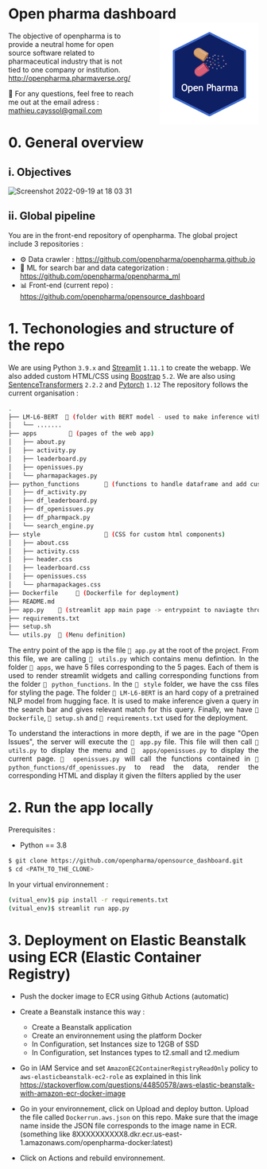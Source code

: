 # Open pharma dashboard <img src="logo.png" align="right" width="200" style="margin-left:50px;"/>

The objective of openpharma is to provide a neutral home for open source software related to pharmaceutical industry that is not tied to one company or institution. http://openpharma.pharmaverse.org/

📨 For any questions, feel free to reach me out at the email adress : mathieu.cayssol@gmail.com

# 0. General overview

## i. Objectives

<img width="940" alt="Screenshot 2022-09-19 at 18 03 31" src="https://user-images.githubusercontent.com/49449000/191062166-c8a54c1a-e4b2-431d-b83c-a7811e247b4e.png">


## ii. Global pipeline

You are in the front-end repository of openpharma. The global project include 3 repositories :
 - ⚙️ Data crawler : https://github.com/openpharma/openpharma.github.io
 - 🤖 ML for search bar and data categorization : https://github.com/openpharma/openpharma_ml
 - 📊 Front-end (current repo) : https://github.com/openpharma/opensource_dashboard
 
 

# 1. Techonologies and structure of the repo

We are using Python ```3.9.x``` and [Streamlit](https://streamlit.io/) ```1.11.1``` to create the webapp. We also added custom HTML/CSS using [Boostrap](https://getbootstrap.com/) ```5.2```. We are also using [SentenceTransformers](https://www.sbert.net/) ```2.2.2``` and [Pytorch](https://pytorch.org/) ```1.12``` The repository follows the current organisation :

```bash
.
├── LM-L6-BERT  📁 (folder with BERT model - used to make inference with the search bar)
│   └── ....... 
├── apps         📁 (pages of the web app)
│   ├── about.py
│   ├── activity.py
│   ├── leaderboard.py
│   ├── openissues.py
│   └── pharmapackages.py
├── python_functions       📁 (functions to handle dataframe and add custom html/css)
│   ├── df_activity.py
│   ├── df_leaderboard.py
│   ├── df_openissues.py
│   ├── df_pharmpack.py
│   └── search_engine.py
├── style                  📁 (CSS for custom html components)
│   ├── about.css
│   ├── activity.css
│   ├── header.css
│   ├── leaderboard.css
│   ├── openissues.css
│   └── pharmapackages.css
├── Dockerfile     🐳 (Dockerfile for deployment)
├── README.md
├── app.py    📄 (streamlit app main page -> entrypoint to naviagte through menu)
├── requirements.txt
├── setup.sh
└── utils.py  📄 (Menu definition)
```

<div style="text-align: justify;">

The entry point of the app is the file ```📄 app.py``` at the root of the project. From this
file, we are calling ```📄 utils.py``` which contains menu defintion. In the folder ```📁 apps```, we have 5
files corresponding to the 5 pages. Each of them is used to render streamlit widgets and
calling corresponding functions from the folder ```📁 python_functions```. In the ```📁 style``` folder,
we have the css files for styling the page. The folder ```📁 LM-L6-BERT``` is an hard copy of
a pretrained NLP model from hugging face. It is used to make inference given a query
in the search bar and gives relevant match for this query. Finally, we have ```🐳 Dockerfile```,
```📄 setup.sh``` and ```📄 requirements.txt``` used for the deployment.

To understand the interactions in more depth, if we are in the page "Open Issues",
the server will execute the ```📄 app.py``` file. This file will then call ```📄 utils.py``` to display the
menu and ```📄 apps/openissues.py``` to display the current page. ```📄 openissues.py``` will call the
functions contained in ```📄 python_functions/df_openissues.py``` to read the data, render the
corresponding HTML and display it given the filters applied by the user

 </div>
 
# 2. Run the app locally

Prerequisites : 
- Python == 3.8


```bash
$ git clone https://github.com/openpharma/opensource_dashboard.git
$ cd <PATH_TO_THE_CLONE>
```

In your virtual environnement :
```bash
(vitual_env)$ pip install -r requirements.txt
(vitual_env)$ streamlit run app.py
```

# 3. Deployment on Elastic Beanstalk using ECR (Elastic Container Registry)

* Push the docker image to ECR using Github Actions (automatic)

* Create a Beanstalk instance this way :
  * Create a Beanstalk application
  * Create an environnement using the platform Docker
  * In Configuration, set Instances size to 12GB of SSD
  * In Configuration, set Instances types to t2.small and t2.medium
  
* Go in IAM Service and set ```AmazonEC2ContainerRegistryReadOnly``` policy to ```aws-elasticbeanstalk-ec2-role``` as explained in this link https://stackoverflow.com/questions/44850578/aws-elastic-beanstalk-with-amazon-ecr-docker-image

* Go in your environnement, click on Upload and deploy button. Upload the file called ```Dockerrun.aws.json``` on this repo. Make sure that the image name inside the JSON file corresponds to the image name in ECR. (something like 8XXXXXXXXXX8.dkr.ecr.us-east-1.amazonaws.com/openpharma-docker:latest)

* Click on Actions and rebuild environnement.



